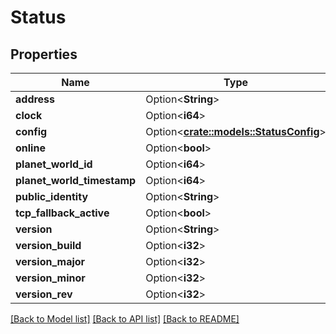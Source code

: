 # Status

## Properties

Name | Type | Description | Notes
------------ | ------------- | ------------- | -------------
**address** | Option<**String**> |  | [optional]
**clock** | Option<**i64**> |  | [optional]
**config** | Option<[**crate::models::StatusConfig**](Status_config.md)> |  | [optional]
**online** | Option<**bool**> |  | [optional]
**planet_world_id** | Option<**i64**> |  | [optional]
**planet_world_timestamp** | Option<**i64**> |  | [optional]
**public_identity** | Option<**String**> |  | [optional]
**tcp_fallback_active** | Option<**bool**> |  | [optional]
**version** | Option<**String**> |  | [optional]
**version_build** | Option<**i32**> |  | [optional]
**version_major** | Option<**i32**> |  | [optional]
**version_minor** | Option<**i32**> |  | [optional]
**version_rev** | Option<**i32**> |  | [optional]

[[Back to Model list]](../README.md#documentation-for-models) [[Back to API list]](../README.md#documentation-for-api-endpoints) [[Back to README]](../README.md)


